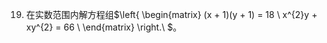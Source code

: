 19. 在实数范围内解方程组$\left\{ \begin{matrix}
(x + 1)(y + 1) = 18 \\
x^{2}y + xy^{2} = 66 \\
\end{matrix} \right.\ $。
